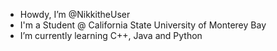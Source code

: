 - Howdy, I’m @NikkitheUser
- I'm a Student @ California State University of Monterey Bay 
- I’m currently learning C++, Java and Python


<!---
NikkitheUser/NikkitheUser is a ✨ special ✨ repository because its `README.md` (this file) appears on your GitHub profile.
You can click the Preview link to take a look at your changes.
--->
